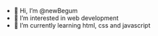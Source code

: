 - 👋 Hi, I’m @newBegum
- 👀 I’m interested in web development
- 🌱 I’m currently learning html, css and javascript


<!---
newBegum/newBegum is a ✨ special ✨ repository because its `README.md` (this file) appears on your GitHub profile.
You can click the Preview link to take a look at your changes.
--->
